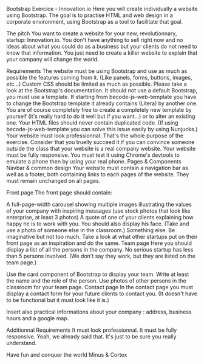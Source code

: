 Bootstrap Exercice - Innovation.io
Here you will create individually a website using Bootstrap. The goal is to practise HTML and web design in a corporate environment, using Bootstrap as a tool to facilitate that goal.

The pitch
You want to create a website for your new, revolutionnary, startup: Innovation.io. You don't have anything to sell right now and no ideas about what you could do as a business but your clients do not need to know that information. You just need to create a killer website to explain that your company will change the world.

Requirements
The website must be using Bootstrap and use as much as possible the features coming from it. (Like panels, forms, buttons, images, etc...) Custom CSS should be limited as much as possible. Please take a look at the Bootstrap's documentation.
It should not use a default Bootstrap, you must use a template. If starting from becode-js-web-template you have to change the Bootstrap template it already contains (Litera) by another one. You are of course completely free to create a completely new template by yourself (it's really hard to do it well but if you want...) or to alter an existing one.
Your HTML files should never contain duplicated code. (If using becode-js-web-template you can solve this issue easily by using Nunjucks.)
Your website must look professionnal. That's the whole purpose of the exercise. Consider that you truelly succeed it if you can convince someone outside the class that your website is a real company website.
Your website must be fully responsive. You must test it using Chrome's devtools to emulate a phone then by using your real phone.
Pages & Components
Navbar & common design
Your website must contain a navigation bar as well as a footer, both containing links to each pages of the website. They must remain unchanged on all pages.

Front page
The front page should contain:

A full-page-width carousel showing multiple images illustrating the values of your company with inspiring messages (use stock photos that look like enterprise, at least 3 photos)
A quote of one of your clients explaining how happy he is to work with you. You should also display his face. (Take and use a photo of someone else in the classroom.)
Something else. Be imaginative but not too much. Take a look at what other startups put on their front page as an inspiration and do the same.
Team page
Here you should display a list of all the persons in the company. No serious startup has less than 5 persons involved. (We don't say they work, but they are listed on the team page.)

Use the card component of Bootstrap to display your team.
Write at least the name and the role of the person.
Use photos of other persons in the classroom for your team page.
Contact page
In the contact page you must display a contact form for your future clients to contact you. (It doesn't have to be functional but it must look like it is.)

Insert also practical informations about your company : address, business hours and a google map.

Additionnal Requirements
It must look professionnal.
It must be fully responsive.
Yeah, we already said that. It's just to be sure you really understand.

Have fun and conquer the world
Minus & Cortex
